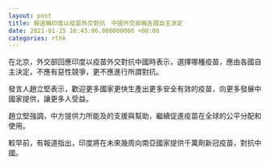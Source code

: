 ```yaml
---
layout: post
title: 報道稱印度以疫苗外交對抗　中國外交部稱各國自主決定
date: 2021-01-25 16:43:06.000000000 +08:00
categories: rthk
---
```


在北京，外交部回應印度以疫苗外交對抗中國時表示，選擇哪種疫苗，應由各國自主決定，不應有惡性競爭，更不應進行所謂對抗。

發言人趙立堅表示，歡迎更多國家更快生產出更多安全有效的疫苗，向更多發展中國家提供，讓更多人受益。

趙立堅強調，中方提供力所能及的支援與幫助，繼續促進疫苗在全球的公平分配和使用。

較早前，有報道指出，印度將在未來幾周向南亞國家提供千萬劑新冠疫苗，對抗中國。
